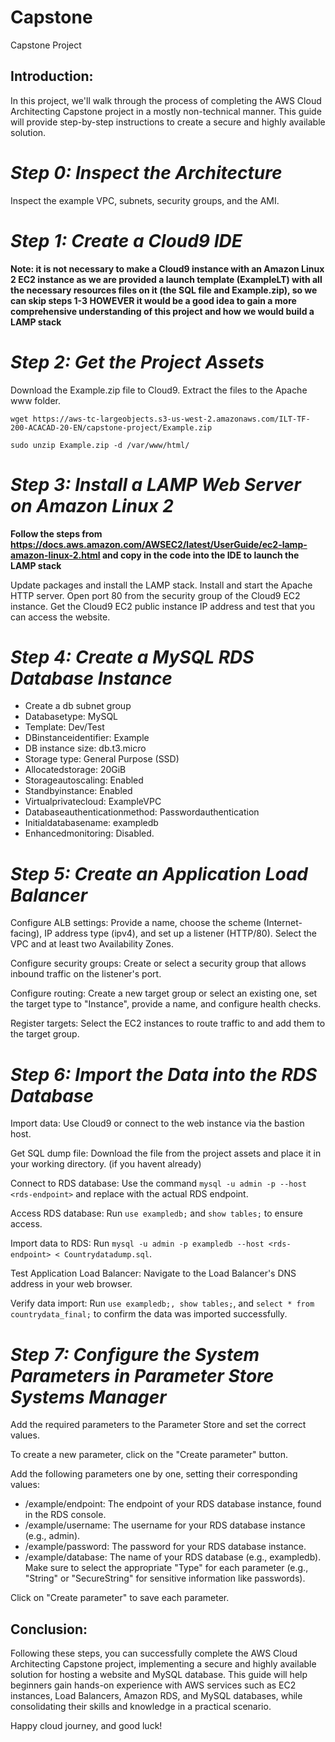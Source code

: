 # Capstone
Capstone Project


## **Introduction:**

In this project, we'll walk through the process of completing the AWS Cloud Architecting Capstone project in a mostly non-technical manner. This guide will provide step-by-step instructions to create a secure and highly available solution.

# _Step 0: Inspect the Architecture_

Inspect the example VPC, subnets, security groups, and the AMI.



# _Step 1: Create a Cloud9 IDE_

**Note: it is not necessary to make a Cloud9 instance with an Amazon Linux 2 EC2 instance as we are provided a launch template (ExampleLT) with all the necessary resources files on it (the SQL file and Example.zip), so we can skip steps 1-3 HOWEVER it would be a good idea to gain a more comprehensive understanding of this project and how we would build a LAMP stack**

# _Step 2: Get the Project Assets_

Download the Example.zip file to Cloud9.
Extract the files to the Apache www folder.

```wget https://aws-tc-largeobjects.s3-us-west-2.amazonaws.com/ILT-TF-200-ACACAD-20-EN/capstone-project/Example.zip```

```sudo unzip Example.zip -d /var/www/html/```

# _Step 3: Install a LAMP Web Server on Amazon Linux 2_

**Follow the steps from https://docs.aws.amazon.com/AWSEC2/latest/UserGuide/ec2-lamp-amazon-linux-2.html and copy in the code into the IDE to launch the LAMP stack**

Update packages and install the LAMP stack.
Install and start the Apache HTTP server.
Open port 80 from the security group of the Cloud9 EC2 instance.
Get the Cloud9 EC2 public instance IP address and test that you can access the website.

# _Step 4: Create a MySQL RDS Database Instance_

- Create a db subnet group
- Databasetype: MySQL
- Template: Dev/Test
- DBinstanceidentifier: Example
- DB instance size: db.t3.micro
- Storage type: General Purpose (SSD)
- Allocatedstorage: 20GiB
- Storageautoscaling: Enabled
- Standbyinstance: Enabled
- Virtualprivatecloud: ExampleVPC
- Databaseauthenticationmethod: Passwordauthentication
- Initialdatabasename: exampledb
- Enhancedmonitoring: Disabled.

# _Step 5: Create an Application Load Balancer_

Configure ALB settings: Provide a name, choose the scheme (Internet-facing), IP address type (ipv4), and set up a listener (HTTP/80). Select the VPC and at least two Availability Zones.

Configure security groups: Create or select a security group that allows inbound traffic on the listener's port.

Configure routing: Create a new target group or select an existing one, set the target type to "Instance", provide a name, and configure health checks.

Register targets: Select the EC2 instances to route traffic to and add them to the target group.

# _Step 6: Import the Data into the RDS Database_

Import data: Use Cloud9 or connect to the web instance via the bastion host.

Get SQL dump file: Download the file from the project assets and place it in your working directory. (if you havent already)

Connect to RDS database: Use the command ```mysql -u admin -p --host <rds-endpoint>``` and replace <rds-endpoint> with the actual RDS endpoint.

Access RDS database: Run ```use exampledb;``` and ```show tables;``` to ensure access.

Import data to RDS: Run ```mysql -u admin -p exampledb --host <rds-endpoint> < Countrydatadump.sql```.

Test Application Load Balancer: Navigate to the Load Balancer's DNS address in your web browser.

Verify data import: Run ```use exampledb;, show tables;```, and ```select * from countrydata_final;``` to confirm the data was imported successfully.

# _Step 7: Configure the System Parameters in Parameter Store Systems Manager_

Add the required parameters to the Parameter Store and set the correct values.
  
To create a new parameter, click on the "Create parameter" button.

Add the following parameters one by one, setting their corresponding values:

- /example/endpoint: The endpoint of your RDS database instance, found in the RDS console.
- /example/username: The username for your RDS database instance (e.g., admin).
- /example/password: The password for your RDS database instance.
- /example/database: The name of your RDS database (e.g., exampledb).
Make sure to select the appropriate "Type" for each parameter (e.g., "String" or "SecureString" for sensitive information like passwords).

Click on "Create parameter" to save each parameter.

## **Conclusion:**

Following these steps, you can successfully complete the AWS Cloud Architecting Capstone project, implementing a secure and highly available solution for hosting a website and MySQL database. This  guide will help beginners gain hands-on experience with AWS services such as EC2 instances, Load Balancers, Amazon RDS, and MySQL databases, while consolidating their skills and knowledge in a practical scenario.

Happy cloud journey, and good luck!
